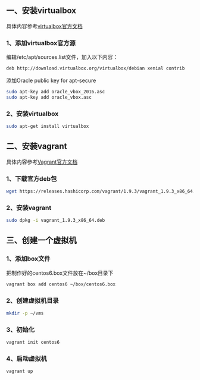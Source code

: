 ## 一、安装virtualbox
具体内容参考[virtualbox官方文档](https://www.virtualbox.org/wiki/Linux_Downloads)
### 1、添加virtualbox官方源
编辑/etc/apt/sources.list文件，加入以下内容：
```bash
deb http://download.virtualbox.org/virtualbox/debian xenial contrib
```
添加Oracle public key for apt-secure
```bash
sudo apt-key add oracle_vbox_2016.asc
sudo apt-key add oracle_vbox.asc
```
### 2、安装virtualbox
```bash
sudo apt-get install virtualbox
```

## 二、安装vagrant
具体内容参考[Vagrant官方文档](https://www.vagrantup.com/)
### 1、下载官方deb包
```bash
wget https://releases.hashicorp.com/vagrant/1.9.3/vagrant_1.9.3_x86_64.deb
```

### 2、安装vagrant
```bash
sudo dpkg -i vagrant_1.9.3_x86_64.deb
```

## 三、创建一个虚拟机

### 1、添加box文件
把制作好的centos6.box文件放在~/box目录下
```bash
vagrant box add centos6 ~/box/centos6.box
```

### 2、创建虚拟机目录
```bash
mkdir -p ~/vms
```

### 3、初始化
```bash
vagrant init centos6
```

### 4、启动虚拟机
```bash
vagrant up
```

